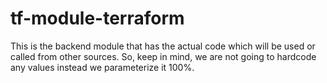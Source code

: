 # tf-module-terraform

This is the backend module that has the actual code which will be used or called from other sources.
So, keep in mind, we are not going to hardcode any values instead we parameterize it 100%.
